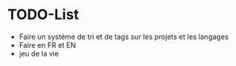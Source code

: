 # TODO-List
- Faire un système de tri et de tags sur les projets et les langages
- Faire en FR et EN
- jeu de la vie